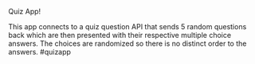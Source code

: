 Quiz App!

This app connects to a quiz question API that sends 5 random questions back which are then presented with their respective multiple choice answers. The choices are randomized so there is no distinct order to the answers. #quizapp
